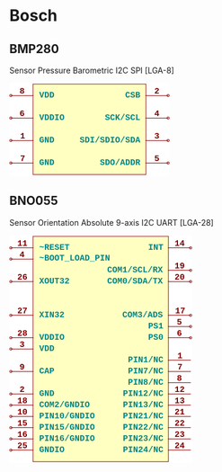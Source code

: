 # Bosch

## BMP280
Sensor Pressure Barometric I2C SPI [LGA-8]

![BMP280__1__1](/images/Bosch__BMP280__1__1.png?raw=true) 

## BNO055
Sensor Orientation Absolute 9-axis I2C UART [LGA-28]

![BNO055__1__1](/images/Bosch__BNO055__1__1.png?raw=true) 

